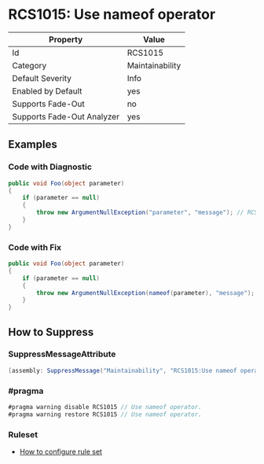 # RCS1015: Use nameof operator

Property | Value
--- | ---
Id|RCS1015
Category|Maintainability
Default Severity|Info
Enabled by Default|yes
Supports Fade\-Out|no
Supports Fade\-Out Analyzer|yes

## Examples

### Code with Diagnostic

```csharp
public void Foo(object parameter)
{
    if (parameter == null)
    {
        throw new ArgumentNullException("parameter", "message"); // RCS1015
    }
}
```

### Code with Fix

```csharp
public void Foo(object parameter)
{
    if (parameter == null)
    {
        throw new ArgumentNullException(nameof(parameter), "message");
    }
}
```

## How to Suppress

### SuppressMessageAttribute

```csharp
[assembly: SuppressMessage("Maintainability", "RCS1015:Use nameof operator.", Justification = "<Pending>")]
```

### \#pragma

```csharp
#pragma warning disable RCS1015 // Use nameof operator.
#pragma warning restore RCS1015 // Use nameof operator.
```

### Ruleset

* [How to configure rule set](../HowToConfigureAnalyzers.md)
